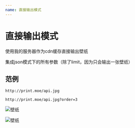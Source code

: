 ```yaml
---
name: 直接输出模式
---
```


# 直接输出模式

使用我的服务器作为cdn缓存直接输出壁纸

集成json模式下的所有参数（除了limit，因为只会输出一张壁纸）

## 范例 

```
http://print.moe/api.jpg

http://print.moe/api.jpg?order=3
```

![壁纸](http://print.moe/api.jpg)

![壁纸](http://print.moe/api.jpg?order=3)
